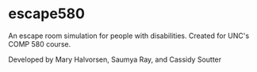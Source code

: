 # escape580
An escape room simulation for people with disabilities. Created for UNC's COMP 580 course.

Developed by Mary Halvorsen, Saumya Ray, and Cassidy Soutter

